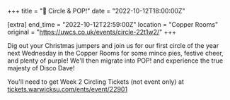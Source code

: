 +++
title = "🎉 Circle & POP!"
date = "2022-10-12T18:00:00Z"

[extra]
end_time = "2022-10-12T22:59:00Z"
location = "Copper Rooms"
original = "https://uwcs.co.uk/events/circle-22t1w2/"
+++

Dig out your Christmas jumpers and join us for our first circle of the year next Wednesday in the Copper Rooms for some mince pies, festive cheer, and plenty of purple! We'll then migrate into POP! and experience the true majesty of Disco Dave!

You'll need to get Week 2 Circling Tickets (not event only) at [tickets.warwicksu.com/ents/event/22901](https://tickets.warwicksu.com/ents/event/22901/)

